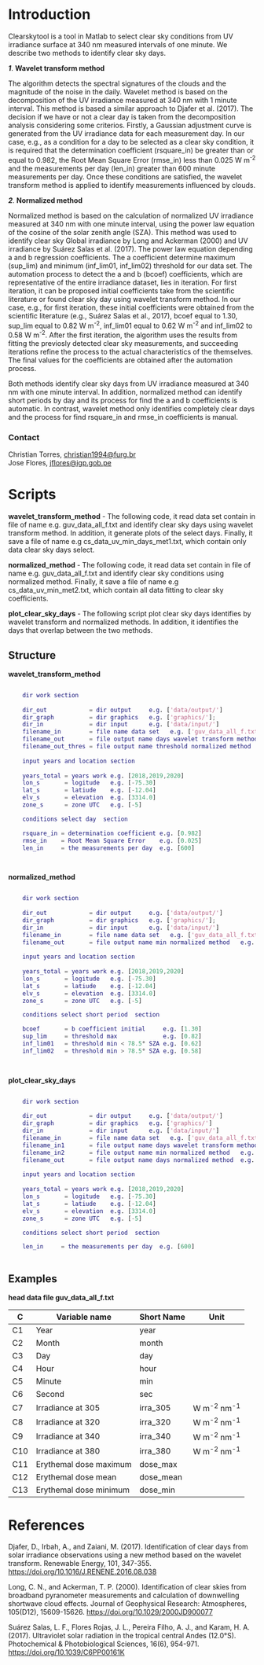 # Introduction

Clearskytool is a tool in Matlab to select clear sky conditions from UV irradiance surface at 340 nm 
measured intervals of one minute. We describe two methods to identify clear sky days.

***1***. **Wavelet transform method**

The algorithm detects the spectral signatures of the clouds and the magnitude of the noise in the daily. Wavelet 
method is based on the decomposition of the UV irradiance measured at 340 nm with 1 minute interval. 
This method is based a similar approach to Djafer et al. (2017). The decision if we have or not a clear day 
is taken from the decomposition analysis considering some criterios. Firstly, a Gaussian adjustment curve 
is generated from the UV irradiance data for each measurement day. In our case, e.g., as a condition for a 
day to be selected as a clear sky condition, it is required that the determination coefficient (rsquare_in) be 
greater than or equal to 0.982, the Root Mean Square Error (rmse_in) less than 0.025 W m<sup>-2</sup> and 
the measurements per day (len_in) greater than 600 minute measurements per day. Once these conditions are 
satisfied, the wavelet transform method is applied to identify measurements influenced by clouds.

***2***. **Normalized method**

Normalized method is based on the calculation of normalized UV irradiance measured at 340 nm with one minute 
interval, using the power law equation of the cosine of the solar zenith angle (SZA). This method was used to 
identify clear sky Global irradiance by Long and Ackerman (2000) and UV irradiance by Suárez Salas et al. (2017).
The power law equation depending a and b regression coefficients. The a coefficient determine maximum (sup_lim) 
and minimum (inf_lim01, inf_lim02) threshold for our data set. The automation process to detect the a and b (bcoef)
coefficients, which are representative of the entire irradiance dataset, lies in iteration. For first iteration, 
it can be proposed initial coefficients take from the scientific literature or found clear sky day using wavelet 
transform method. In our case, e.g., for first iteration, these initial coefficients were obtained from the 
scientific literature (e.g., Suárez Salas et al., 2017), bcoef equal to 1.30, sup_lim equal to 0.82 
W m<sup>-2</sup>, inf_lim01 equal to 0.62 W m<sup>-2</sup> and inf_lim02 to 0.58 W m<sup>-2</sup>. After the 
first iteration, the algorithm uses the results from fitting the previosly detected clear sky measurements, 
and succeeding iterations refine the process to the actual characteristics of the themselves.
The final values for the coefficients are obtained after the automation process.    

Both methods identify clear sky days from UV irradiance measured at 340 nm with one minute interval. In addition, 
normalized method can identify short periods by day and its process for find the a and b coefficients is 
automatic. In contrast, wavelet method only identifies completely clear days and the process for find 
rsquare_in and rmse_in coefficients is manual.

### Contact

Christian Torres, christian1994@furg.br <br>
Jose Flores, jflores@igp.gob.pe

# Scripts

**wavelet_transform_method** - The following code, it read data set contain in file of name e.g. guv_data_all_f.txt 
and identify clear sky days using wavelet transform method. In addition, it generate plots of the select days. 
Finally, it save a file of name e.g cs_data_uv_min_days_met1.txt, which contain only data clear sky days select.  

**normalized_method** - The following code, it read data set contain in file of name e.g. guv_data_all_f.txt and 
identify clear sky conditions using normalized method. Finally, it save a file of name e.g 
cs_data_uv_min_met2.txt, which contain all data fitting to clear sky coefficients.

**plot_clear_sky_days** - The following script plot clear sky days identifies by wavelet transform and 
normalized methods. In addition, it identifies the days that overlap between the two methods.

## Structure

**wavelet_transform_method**

```Matlab

    dir work section
	
	dir_out            = dir output     e.g. ['data/output/']
	dir_graph          = dir graphics   e.g. ['graphics/'];
	dir_in             = dir input      e.g. ['data/input/']
	filename_in        = file name data set   e.g. ['guv_data_all_f.txt'];
	filename_out       = file output name days wavelet transform method e.g. ['cs_data_uv_min_days_met1.txt']
	filename_out_thres = file output name threshold normalized method   e.g. ['threshold_in_met2.txt']
    
    input years and location section
	
	years_total = years work e.g. [2018,2019,2020]
	lon_s       = logitude   e.g. [-75.30]
	lat_s       = latiude    e.g. [-12.04]
	elv_s       = elevation  e.g. [3314.0]
	zone_s      = zone UTC   e.g. [-5]

    conditions select day  section    

	rsquare_in = determination coefficient e.g. [0.982]
	rmse_in    = Root Mean Square Error    e.g. [0.025]
	len_in     = the measurements per day  e.g. [600]

	
```

**normalized_method**

```Matlab

    dir work section
	
	dir_out            = dir output     e.g. ['data/output/']
	dir_graph          = dir graphics   e.g. ['graphics/'];
	dir_in             = dir input      e.g. ['data/input/']
	filename_in        = file name data set   e.g. ['guv_data_all_f.txt'];
	filename_out       = file output name min normalized method   e.g. ['cs_data_uv_min_met2.txt']
    
    input years and location section
	
	years_total = years work e.g. [2018,2019,2020]
	lon_s       = logitude   e.g. [-75.30]
	lat_s       = latiude    e.g. [-12.04]
	elv_s       = elevation  e.g. [3314.0]
	zone_s      = zone UTC   e.g. [-5]

    conditions select short period  section    

	bcoef       = b coefficient initial     e.g. [1.30]
	sup_lim     = threshold max             e.g. [0.82]
	inf_lim01   = threshold min < 78.5° SZA e.g. [0.62] 
	inf_lim02   = threshold min > 78.5° SZA e.g. [0.58]

	
```

**plot_clear_sky_days**

```Matlab

    dir work section
	
	dir_out            = dir output     e.g. ['data/output/']
	dir_graph          = dir graphics   e.g. ['graphics/']
	dir_in             = dir input      e.g. ['data/input/']
	filename_in        = file name data set   e.g. ['guv_data_all_f.txt']
	filename_in1       = file output name days wavelet transform method   e.g. ['cs_data_uv_min_days_met1.txt']
	filename_in2       = file output name min normalized method   e.g. ['cs_data_uv_min_met2.txt']
	filename_out       = file output name days normalized method  e.g. ['cs_data_uv_min_days_met2.txt']
    
    input years and location section
	
	years_total = years work e.g. [2018,2019,2020]
	lon_s       = logitude   e.g. [-75.30]
	lat_s       = latiude    e.g. [-12.04]
	elv_s       = elevation  e.g. [3314.0]
	zone_s      = zone UTC   e.g. [-5]

    conditions select short period  section    

	len_in     = the measurements per day  e.g. [600]
	
```

## Examples


**head data file guv_data_all_f.txt** 

|C|Variable name|Short Name|Unit|
|---|---|---|---|
|C1| Year | year |  |
|C2| Month | month |  |
|C3| Day | day |  |
|C4| Hour | hour |  |
|C5| Minute | min |  |
|C6| Second| sec | |
|C7| Irradiance at 305 | irra_305 | W m<sup>-2</sup> nm<sup>-1</sup> |
|C8| Irradiance at 320 | irra_320 | W m<sup>-2</sup> nm<sup>-1</sup> |
|C9| Irradiance at 340 | irra_340 | W m<sup>-2</sup> nm<sup>-1</sup> |
|C10| Irradiance at 380 | irra_380 | W m<sup>-2</sup> nm<sup>-1</sup> |
|C11| Erythemal dose maximum | dose_max |  |
|C12| Erythemal dose mean | dose_mean |  |
|C13| Erythemal dose minimum | dose_min |  |

# References

Djafer, D., Irbah, A., and Zaiani, M. (2017). Identification of clear days from solar irradiance observations using 
a new method based on the wavelet transform. Renewable Energy, 101, 347-355. https://doi.org/10.1016/J.RENENE.2016.08.038

Long, C. N., and Ackerman, T. P. (2000). Identification of clear skies from broadband pyranometer measurements and 
calculation of downwelling shortwave cloud effects. Journal of Geophysical Research: Atmospheres, 105(D12), 
15609-15626. https://doi.org/10.1029/2000JD900077

Suárez Salas, L. F., Flores Rojas, J. L., Pereira Filho, A. J., and Karam, H. A. (2017). Ultraviolet solar radiation 
in the tropical central Andes (12.0°S). Photochemical & Photobiological Sciences, 16(6), 954-971. 
https://doi.org/10.1039/C6PP00161K

